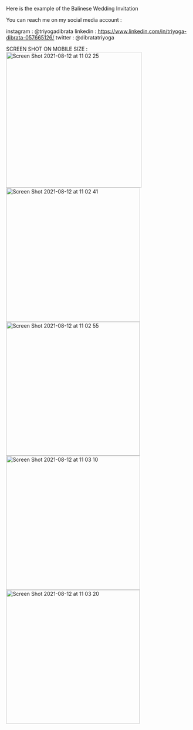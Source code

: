
Here is the example of the Balinese Wedding Invitation

You can reach me on my social media account :

instagram : @triyogadibrata
linkedin : https://www.linkedin.com/in/triyoga-dibrata-057665126/
twitter : @dibratatriyoga

SCREEN SHOT ON MOBILE SIZE :
<img width="369" alt="Screen Shot 2021-08-12 at 11 02 25" src="https://user-images.githubusercontent.com/36233415/129132298-2619323f-4694-4c12-bf4a-1c5219987485.png">
<img width="365" alt="Screen Shot 2021-08-12 at 11 02 41" src="https://user-images.githubusercontent.com/36233415/129132308-f0513bb0-6191-496e-aed0-cebe1ea4ffb6.png">
<img width="364" alt="Screen Shot 2021-08-12 at 11 02 55" src="https://user-images.githubusercontent.com/36233415/129132316-c98f4214-232f-4b95-97e6-0f8b92db8979.png">
<img width="365" alt="Screen Shot 2021-08-12 at 11 03 10" src="https://user-images.githubusercontent.com/36233415/129132327-b7a0dd6e-2ac8-48d8-b347-4bfa62b87247.png">
<img width="364" alt="Screen Shot 2021-08-12 at 11 03 20" src="https://user-images.githubusercontent.com/36233415/129132335-f9c0375f-cd12-4698-a033-87b8e8ab143f.png">
